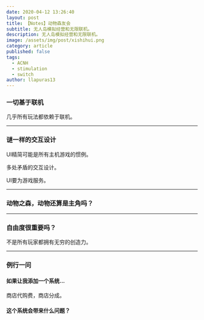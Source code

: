 ```yaml
---
date: 2020-04-12 13:26:40
layout: post
title: 【Notes】动物森友会
subtitle: 无人岛模拟经营和无限联机。
description: 无人岛模拟经营和无限联机。
image: /assets/img/post/xishihui.png
category: article
published: false
tags:
  - ACNH
  - stimulation
  - switch
author: llapuras13
---
```


### 一切基于联机 

几乎所有玩法都依赖于联机。

<hr>

### 谜一样的交互设计

UI精简可能是所有主机游戏的惯例。

多处矛盾的交互设计。

UI要为游戏服务。

<hr>

### 动物之森，动物还算是主角吗？


<hr>

### 自由度很重要吗？

不是所有玩家都拥有无穷的创造力。

<hr>

### 例行一问

#### 如果让我添加一个系统...

商店代购费，商店分成。

#### 这个系统会带来什么问题？